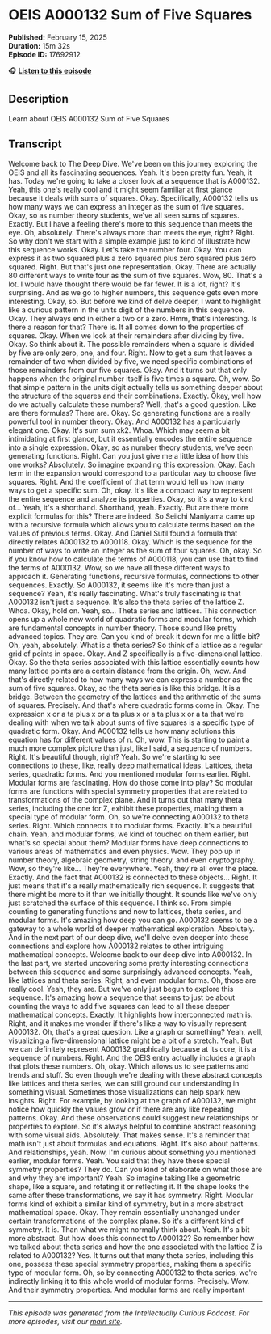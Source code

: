 # OEIS A000132 Sum of Five Squares

**Published:** February 15, 2025  
**Duration:** 15m 32s  
**Episode ID:** 17692912

🎧 **[Listen to this episode](https://intellectuallycurious.buzzsprout.com/2529712/episodes/17692912-oeis-a000132-sum-of-five-squares)**

## Description

Learn about OEIS A000132 Sum of Five Squares

## Transcript

Welcome back to The Deep Dive. We've been on this journey exploring the OEIS and all its fascinating sequences. Yeah. It's been pretty fun. Yeah, it has. Today we're going to take a closer look at a sequence that is A000132. Yeah, this one's really cool and it might seem familiar at first glance because it deals with sums of squares. Okay. Specifically, A000132 tells us how many ways we can express an integer as the sum of five squares. Okay, so as number theory students, we've all seen sums of squares. Exactly. But I have a feeling there's more to this sequence than meets the eye. Oh, absolutely. There's always more than meets the eye, right? Right. So why don't we start with a simple example just to kind of illustrate how this sequence works. Okay. Let's take the number four. Okay. You can express it as two squared plus a zero squared plus zero squared plus zero squared. Right. But that's just one representation. Okay. There are actually 80 different ways to write four as the sum of five squares. Wow, 80. That's a lot. I would have thought there would be far fewer. It is a lot, right? It's surprising. And as we go to higher numbers, this sequence gets even more interesting. Okay, so. But before we kind of delve deeper, I want to highlight like a curious pattern in the units digit of the numbers in this sequence. Okay. They always end in either a two or a zero. Hmm, that's interesting. Is there a reason for that? There is. It all comes down to the properties of squares. Okay. When we look at their remainders after dividing by five. Okay. So think about it. The possible remainders when a square is divided by five are only zero, one, and four. Right. Now to get a sum that leaves a remainder of two when divided by five, we need specific combinations of those remainders from our five squares. Okay. And it turns out that only happens when the original number itself is five times a square. Oh, wow. So that simple pattern in the units digit actually tells us something deeper about the structure of the squares and their combinations. Exactly. Okay, well how do we actually calculate these numbers? Well, that's a good question. Like are there formulas? There are. Okay. So generating functions are a really powerful tool in number theory. Okay. And A000132 has a particularly elegant one. Okay. It's sum sum xk2. Whoa. Which may seem a bit intimidating at first glance, but it essentially encodes the entire sequence into a single expression. Okay, so as number theory students, we've seen generating functions. Right. Can you just give me a little idea of how this one works? Absolutely. So imagine expanding this expression. Okay. Each term in the expansion would correspond to a particular way to choose five squares. Right. And the coefficient of that term would tell us how many ways to get a specific sum. Oh, okay. It's like a compact way to represent the entire sequence and analyze its properties. Okay, so it's a way to kind of... Yeah, it's a shorthand. Shorthand, yeah. Exactly. But are there more explicit formulas for this? There are indeed. So Seiichi Maniyama came up with a recursive formula which allows you to calculate terms based on the values of previous terms. Okay. And Daniel Sutil found a formula that directly relates A000132 to A000118. Okay. Which is the sequence for the number of ways to write an integer as the sum of four squares. Oh, okay. So if you know how to calculate the terms of A000118, you can use that to find the terms of A000132. Wow, so we have all these different ways to approach it. Generating functions, recursive formulas, connections to other sequences. Exactly. So A000132, it seems like it's more than just a sequence? Yeah, it's really fascinating. What's truly fascinating is that A000132 isn't just a sequence. It's also the theta series of the lattice Z. Whoa. Okay, hold on. Yeah, so... Theta series and lattices. This connection opens up a whole new world of quadratic forms and modular forms, which are fundamental concepts in number theory. Those sound like pretty advanced topics. They are. Can you kind of break it down for me a little bit? Oh, yeah, absolutely. What is a theta series? So think of a lattice as a regular grid of points in space. Okay. And Z specifically is a five-dimensional lattice. Okay. So the theta series associated with this lattice essentially counts how many lattice points are a certain distance from the origin. Oh, wow. And that's directly related to how many ways we can express a number as the sum of five squares. Okay, so the theta series is like this bridge. It is a bridge. Between the geometry of the lattices and the arithmetic of the sums of squares. Precisely. And that's where quadratic forms come in. Okay. The expression x or a ta plus x or a ta plus x or a ta plus x or a ta that we're dealing with when we talk about sums of five squares is a specific type of quadratic form. Okay. And A000132 tells us how many solutions this equation has for different values of n. Oh, wow. This is starting to paint a much more complex picture than just, like I said, a sequence of numbers. Right. It's beautiful though, right? Yeah. So we're starting to see connections to these, like, really deep mathematical ideas. Lattices, theta series, quadratic forms. And you mentioned modular forms earlier. Right. Modular forms are fascinating. How do those come into play? So modular forms are functions with special symmetry properties that are related to transformations of the complex plane. And it turns out that many theta series, including the one for Z, exhibit these properties, making them a special type of modular form. Oh, so we're connecting A000132 to theta series. Right. Which connects it to modular forms. Exactly. It's a beautiful chain. Yeah, and modular forms, we kind of touched on them earlier, but what's so special about them? Modular forms have deep connections to various areas of mathematics and even physics. Wow. They pop up in number theory, algebraic geometry, string theory, and even cryptography. Wow, so they're like... They're everywhere. Yeah, they're all over the place. Exactly. And the fact that A000132 is connected to these objects... Right. It just means that it's a really mathematically rich sequence. It suggests that there might be more to it than we initially thought. It sounds like we've only just scratched the surface of this sequence. I think so. From simple counting to generating functions and now to lattices, theta series, and modular forms. It's amazing how deep you can go. A000132 seems to be a gateway to a whole world of deeper mathematical exploration. Absolutely. And in the next part of our deep dive, we'll delve even deeper into these connections and explore how A000132 relates to other intriguing mathematical concepts. Welcome back to our deep dive into A000132. In the last part, we started uncovering some pretty interesting connections between this sequence and some surprisingly advanced concepts. Yeah, like lattices and theta series. Right, and even modular forms. Oh, those are really cool. Yeah, they are. But we've only just begun to explore this sequence. It's amazing how a sequence that seems to just be about counting the ways to add five squares can lead to all these deeper mathematical concepts. Exactly. It highlights how interconnected math is. Right, and it makes me wonder if there's like a way to visually represent A000132. Oh, that's a great question. Like a graph or something? Yeah, well, visualizing a five-dimensional lattice might be a bit of a stretch. Yeah. But we can definitely represent A000132 graphically because at its core, it is a sequence of numbers. Right. And the OEIS entry actually includes a graph that plots these numbers. Oh, okay. Which allows us to see patterns and trends and stuff. So even though we're dealing with these abstract concepts like lattices and theta series, we can still ground our understanding in something visual. Sometimes those visualizations can help spark new insights. Right. For example, by looking at the graph of A000132, we might notice how quickly the values grow or if there are any like repeating patterns. Okay. And these observations could suggest new relationships or properties to explore. So it's always helpful to combine abstract reasoning with some visual aids. Absolutely. That makes sense. It's a reminder that math isn't just about formulas and equations. Right. It's also about patterns. And relationships, yeah. Now, I'm curious about something you mentioned earlier, modular forms. Yeah. You said that they have these special symmetry properties? They do. Can you kind of elaborate on what those are and why they are important? Yeah. So imagine taking like a geometric shape, like a square, and rotating it or reflecting it. If the shape looks the same after these transformations, we say it has symmetry. Right. Modular forms kind of exhibit a similar kind of symmetry, but in a more abstract mathematical space. Okay. They remain essentially unchanged under certain transformations of the complex plane. So it's a different kind of symmetry. It is. Than what we might normally think about. Yeah. It's a bit more abstract. But how does this connect to A000132? So remember how we talked about theta series and how the one associated with the lattice Z is related to A000132? Yes. It turns out that many theta series, including this one, possess these special symmetry properties, making them a specific type of modular form. Oh, so by connecting A000132 to theta series, we're indirectly linking it to this whole world of modular forms. Precisely. Wow. And their symmetry properties. And modular forms are really important

---
*This episode was generated from the Intellectually Curious Podcast. For more episodes, visit our [main site](https://intellectuallycurious.buzzsprout.com).*
